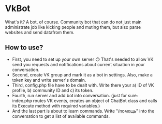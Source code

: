 # VkBot 
What's it? A bot, of course. Community bot that can do not just main administrate job like kicking people and muting them, but also parse websites and send datafrom them.<br>
## How to use?
<ul>
<li>First, you need to set up your own server 😔 That's needed to allow VK send you requests and notifications about current situation in your conversation.</li>
<li>Second, create VK group and mark it as a bot in settings. Also, make a token key and write server's domain.</li>
<li>Third, config.php file have to be dealt with. Write there your a) ID of VK profile, b) community ID and c) its token.</li>
<li>Fourth, run server and add bot into conversation. (just for sure: index.php routes VK events, creates an object of ChatBot class and calls its Execute method with required variables.)</li>
<li>And the last part is about to learn commands. Write "/помощь" into the conversation to get a list of available commands.</li>
</ul>
